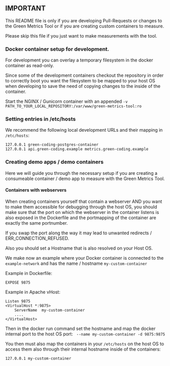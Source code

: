 ## IMPORTANT
This README file is only if you are developing Pull-Requests or changes to the Green Metrics Tool or if you are creating custom containers to measure.

Please skip this file if you just want to make measurements with the tool.

### Docker container setup for development.

For development you can overlay a temporary filesystem in the docker container as read-only.

Since some of the development containers checkout the repository in order to correctly boot you want
the filesystem to be mapped to your host OS when developing to save the need of copying changes to the inside of the container.

Start the NGINX / Gunicorn container with an appended `-v PATH_TO_YOUR_LOCAL_REPOSITORY:/var/www/green-metrics-tool:ro`

### Setting entries in /etc/hosts
We recommend the following local development URLs and their mapping in `/etc/hosts`:

```
127.0.0.1 green-coding-postgres-container
127.0.0.1 api.green-coding.example metrics.green-coding.example
```


### Creating demo apps / demo containers

Here we will guide you through the necessary setup if you are creating a consumeable container / demo app to measure with the Green Metrics Tool.


#### Containers with webservers
When creating containers yourself that contain a webserver AND you want to make them accessible for debugging through the host OS, you should make sure that the
port on which the webserver in the container listens is also exposed in the Dockerfile and the portmapping of the container are exactly the same portnumber.

If you swap the port along the way it may lead to unwanted redirects / ERR_CONNECTION_REFUSED.

Also you should set a Hostname that is also resolved on your Host OS.

We make now an example where your Docker container is connected to the `example-network` and has the name / hostname `my-custom-container`

Example in Dockerfile:

```
EXPOSE 9875
````

Example in Apache vHost:
```
Listen 9875
<VirtualHost *:9875>
    ServerName  my-custom-container
    ....
</VirtualHost>
```

Then in the docker run command set the hostname and map the docker internal port to the host OS port: ` --name my-custom-container -d 9875:9875`

You then must also map the containers in your `/etc/hosts` on the host OS to access them also through their internal hostname inside of the containers:

`127.0.0.1 my-custom-container`
